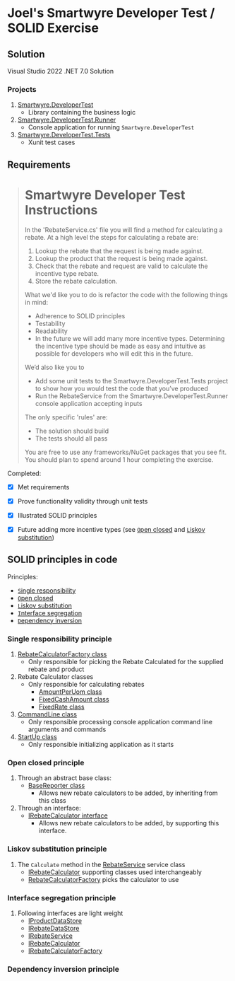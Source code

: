 # Joel's Smartwyre Developer Test / SOLID Exercise

## Solution

Visual Studio 2022 .NET 7.0 Solution

### Projects

1. [Smartwyre.DeveloperTest](Smartwyre.DeveloperTest)
    * Library containing the business logic
1. [Smartwyre.DeveloperTest.Runner](Smartwyre.DeveloperTest.Runner)
    * Console application for running `Smartwyre.DeveloperTest`
1. [Smartwyre.DeveloperTest.Tests](Smartwyre.DeveloperTest.Tests)
    * Xunit test cases

## Requirements

> # Smartwyre Developer Test Instructions
> 
> In the 'RebateService.cs' file you will find a method for calculating a rebate. At a high level the steps for calculating a rebate are:
> 
>  1. Lookup the rebate that the request is being made against.
>  2. Lookup the product that the request is being made against.
>  2. Check that the rebate and request are valid to calculate the incentive type rebate.
>  3. Store the rebate calculation.
> 
> What we'd like you to do is refactor the code with the following things in mind:
> 
>  - Adherence to SOLID principles
>  - Testability
>  - Readability
>  - In the future we will add many more incentive types. Determining the incentive type should be made as easy and intuitive as possible for developers who will edit this in the future.
> 
> We’d also like you to 
>  - Add some unit tests to the Smartwyre.DeveloperTest.Tests project to show how you would test the code that you’ve produced 
>  - Run the RebateService from the Smartwyre.DeveloperTest.Runner console application accepting inputs
> 
> The only specific 'rules' are:
> 
> - The solution should build
> - The tests should all pass
> 
> You are free to use any frameworks/NuGet packages that you see fit. You should plan to spend around 1 hour completing the exercise.


Completed:

- [x] Met requirements
- [x] Prove functionality validity through unit tests
- [x] Illustrated SOLID principles
- [x] Future adding more incentive types (see [`O`pen closed](#open-closed-principle) and [`L`iskov substitution](#liskov-substitution-principle))


## SOLID principles in code

Principles:
* [`S`ingle responsibility](#single-responsibility-principle)
* [`O`pen closed](#open-closed-principle)
* [`L`iskov substitution](#liskov-substitution-principle)
* [`I`nterface segregation](#interface-segregation-principle)
* [`D`ependency inversion](#dependency-inversion-principle)

### Single responsibility principle

1. [RebateCalculatorFactory class](Smartwyre.DeveloperTest/Services/RebateCalculators/RebateCalculatorFactory.cs)
    * Only responsible for picking the Rebate Calculated for the supplied rebate and product
1. Rebate Calculator classes
    * Only responsible for calculating rebates
        * [AmountPerUom class](Smartwyre.DeveloperTest/Services/RebateCalculators/AmountPerUom.cs)
        * [FixedCashAmount class](Smartwyre.DeveloperTest/Services/RebateCalculators/FixedCashAmount.cs)
        * [FixedRate class](Smartwyre.DeveloperTest/Services/RebateCalculators/FixedRate.cs)
1. [CommandLine class](Smartwyre.DeveloperTest.Runner/CommandLine.cs)
    * Only responsible processing console application command line arguments and commands
1. [StartUp class](Smartwyre.DeveloperTest.Runner/StartUp.cs)
    * Only responsible initializing application as it starts


### Open closed principle

1. Through an abstract base class:
    * [BaseReporter class](Smartwyre.DeveloperTest/Services/RebateCalculators/RebateCalculatorBase.cs)
        * Allows new rebate calculators to be added, by inheriting from this class
1. Through an interface:
    * [IRebateCalculator interface](Smartwyre.DeveloperTest/Services/RebateCalculators/IRebateCalculator.cs)
        * Allows new rebate calculators to be added, by supporting this interface.


### Liskov substitution principle

1. The `Calculate` method in the [RebateService](Smartwyre.DeveloperTest/Services/RebateService.cs) service class
    * [IRebateCalculator](Smartwyre.DeveloperTest/Services/RebateCalculators/IRebateCalculator.cs) supporting classes used interchangeably
    * [RebateCalculatorFactory](Smartwyre.DeveloperTest/Services/RebateCalculators/RebateCalculatorFactory.cs) picks the calculator to use


### Interface segregation principle

1. Following interfaces are light weight
    * [IProductDataStore](Smartwyre.DeveloperTest/Data/IProductDataStore.cs)
    * [IRebateDataStore](Smartwyre.DeveloperTest/Data/IRebateDataStore.cs)
    * [IRebateService](Smartwyre.DeveloperTest/Services/IRebateService.cs)
    * [IRebateCalculator](Smartwyre.DeveloperTest/Services/RebateCalculators/IRebateCalculator.cs)
    * [IRebateCalculatorFactory](Smartwyre.DeveloperTest/Services/RebateCalculators/IRebateCalculatorFactory.cs)


### Dependency inversion principle


